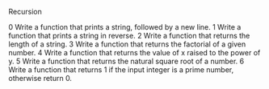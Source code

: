 Recursion 

0 Write a function that prints a string, followed by a new line.
1 Write a function that prints a string in reverse.
2 Write a function that returns the length of a string.
3 Write a function that returns the factorial of a given number.
4 Write a function that returns the value of x raised to the power of y.
5 Write a function that returns the natural square root of a number.
6 Write a function that returns 1 if the input integer is a prime number, otherwise return 0.
